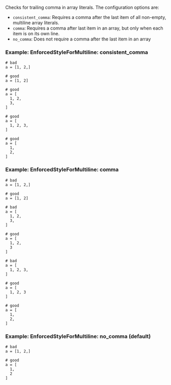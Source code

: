 Checks for trailing comma in array literals.
The configuration options are:

* `consistent_comma`: Requires a comma after the
last item of all non-empty, multiline array literals.
* `comma`: Requires a comma after last item in an array,
but only when each item is on its own line.
* `no_comma`: Does not require a comma after the
last item in an array

### Example: EnforcedStyleForMultiline: consistent_comma
    # bad
    a = [1, 2,]

    # good
    a = [1, 2]

    # good
    a = [
      1, 2,
      3,
    ]

    # good
    a = [
      1, 2, 3,
    ]

    # good
    a = [
      1,
      2,
    ]

### Example: EnforcedStyleForMultiline: comma
    # bad
    a = [1, 2,]

    # good
    a = [1, 2]

    # bad
    a = [
      1, 2,
      3,
    ]

    # good
    a = [
      1, 2,
      3
    ]

    # bad
    a = [
      1, 2, 3,
    ]

    # good
    a = [
      1, 2, 3
    ]

    # good
    a = [
      1,
      2,
    ]

### Example: EnforcedStyleForMultiline: no_comma (default)
    # bad
    a = [1, 2,]

    # good
    a = [
      1,
      2
    ]
